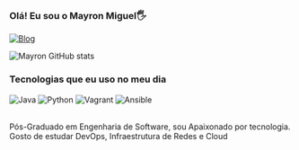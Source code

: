 ### Olá! Eu sou o Mayron Miguel🖐️

[![Blog](https://img.shields.io/badge/LinkedIn-0077B5?style=for-the-badge&logo=linkedin&logoColor=white/)](https://linkedin.com/in/mayron-miguel-de-freitas/)

![Mayron GitHub stats](https://github-readme-stats.vercel.app/api?username=mayronmiguel&show_icons=true&theme=tokyonight)

### Tecnologias que eu uso no meu dia 
<div style="display: inline_block">
  <img align="center" alt="Java" src="https://img.shields.io/badge/Java-ED8B00?style=for-the-badge&logo=openjdk&logoColor=white" />
  <img align="center" alt="Python" src="https://img.shields.io/badge/Python-14354C?style=for-the-badge&logo=python&logoColor=white" />
  <img align="center" alt="Vagrant" src="https://cdn.jsdelivr.net/gh/devicons/devicon@latest/devicon.min.css" /> 

  
  <img align="center" alt="Ansible" src="https://cdn.jsdelivr.net/gh/devicons/devicon@latest/icons/ansible/ansible-original-wordmark.svg" />
  
  
          
          
          
</div><br>

  Pós-Graduado em Engenharia de Software, sou Apaixonado por tecnologia. Gosto de estudar DevOps, Infraestrutura de Redes e Cloud
  


